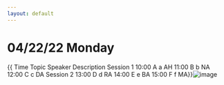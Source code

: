 ```yaml
---
layout: default
---
```


# 04/22/22 Monday
{{	Time	Topic	Speaker	Description
Session 1	10:00	A	a	AH
	11:00	B	b	NA
	12:00	C	c	DA
Session 2	13:00	D	d	RA
	14:00	E	e	BA
	15:00	F	f	MA}}![image](https://user-images.githubusercontent.com/100803293/161110878-f828572c-70f2-4ff4-8bbb-5cb220f47a59.png)
